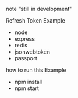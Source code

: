 note "still in development"

Refresh Token Example
- node
- express
- redis
- jsonwebtoken
- passport

how to run this Example

- npm install
- npm start

